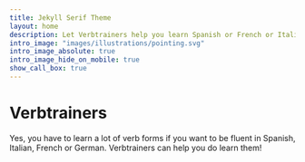 ```yaml
---
title: Jekyll Serif Theme
layout: home
description: Let Verbtrainers help you learn Spanish or French or Italian or German
intro_image: "images/illustrations/pointing.svg"
intro_image_absolute: true
intro_image_hide_on_mobile: true
show_call_box: true
---
```


# Verbtrainers

Yes, you have to learn a lot of  verb forms if you want to be fluent in Spanish, Italian, French or German. Verbtrainers can help you do learn them!
